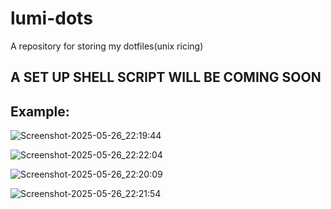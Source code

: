 # lumi-dots
A repository for storing my dotfiles(unix ricing)

## A SET UP SHELL SCRIPT WILL BE COMING SOON

## Example:

![Screenshot-2025-05-26_22:19:44](https://github.com/user-attachments/assets/080651f3-3d19-4dcb-8000-36cdf3617d93)

![Screenshot-2025-05-26_22:22:04](https://github.com/user-attachments/assets/15da4f0a-e616-4de7-b06d-0da71ae0ea01)

![Screenshot-2025-05-26_22:20:09](https://github.com/user-attachments/assets/9d78748b-b7d3-4c6a-a43a-d8edc8c73097)

![Screenshot-2025-05-26_22:21:54](https://github.com/user-attachments/assets/29a87388-9b85-4c82-a432-dd182cab83e7)


